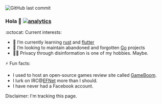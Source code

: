 ![GitHub last commit](https://img.shields.io/github/last-commit/srfrog/srfrog)

### Hola 👋 [![analytics](http://www.google-analytics.com/collect?v=1&t=pageview&tid=UA-549618-11&cid=1199c303-fe5c-4b09-bc41-c6e30eeb9c7a&dp=%2Fsrfrog)]()

:octocat: Current interests:
- 🌱 I’m currently learning [rust][rust] and [flutter][flutter]
- 👯 I’m looking to maintain abandoned and forgotten [Go][go] projects
- 🕵️‍♂️ Privacy through disinformation is one of my hobbies. Maybe.

⚡ Fun facts:
- I used to host an open-source games review site called [GameBoom][gameboom].
- I lurk on IRC@[EFNet][efnet] more than I should.
- I have never had a Facebook account.

Disclaimer: I'm tracking this page.

[rust]: https://github.com/rust-lang/rust
[flutter]: https://github.com/flutter/flutter
[go]: https://github.com/golang/go
[gameboom]: http://gameboom.net
[efnet]: http://chat.efnet.org:9090/?channels=%23LiCe&Login=Login
